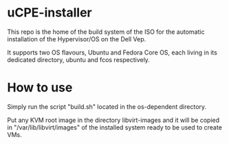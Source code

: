 # uCPE-installer
This repo is the home of the build system of the ISO for the automatic installation of the Hypervisor/OS on the Dell Vep.

It supports two OS flavours, Ubuntu and Fedora Core OS, each living in its dedicated directory, ubuntu and fcos respectively.

# How to use
Simply run the script "build.sh" located in the os-dependent directory.

Put any KVM root image in the directory libvirt-images and it will be copied in "/var/lib/libvirt/images" of the installed system ready to be used to create VMs.
